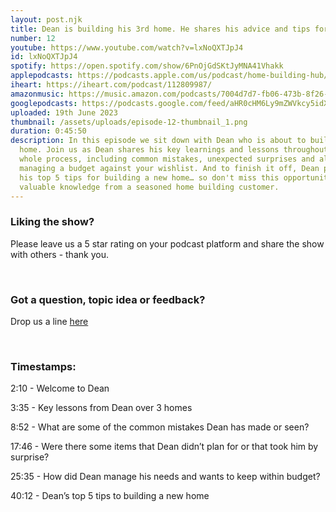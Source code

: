 ```yaml
---
layout: post.njk
title: Dean is building his 3rd home. He shares his advice and tips for home buyers.
number: 12
youtube: https://www.youtube.com/watch?v=lxNoQXTJpJ4
id: lxNoQXTJpJ4
spotify: https://open.spotify.com/show/6PnOjGdSKtJyMNA41Vhakk
applepodcasts: https://podcasts.apple.com/us/podcast/home-building-hub/id1681936589
iheart: https://iheart.com/podcast/112809987/
amazonmusic: https://music.amazon.com/podcasts/7004d7d7-fb06-473b-8f26-8ce9992cac11
googlepodcasts: https://podcasts.google.com/feed/aHR0cHM6Ly9mZWVkcy5idXp6c3Byb3V0LmNvbS8yMTM5MTU1LnJzcw==
uploaded: 19th June 2023
thumbnail: /assets/uploads/episode-12-thumbnail_1.png
duration: 0:45:50
description: In this episode we sit down with Dean who is about to build his 3rd
  home. Join us as Dean shares his key learnings and lessons throughout the
  whole process, including common mistakes, unexpected surprises and also
  managing a budget against your wishlist. And to finish it off, Dean provides
  his top 5 tips for building a new home… so don't miss this opportunity to gain
  valuable knowledge from a seasoned home building customer.
---
```

### Liking the show?

Please leave us a 5 star rating on your podcast platform and share the show with others - thank you.

<br>

### Got a question, topic idea or feedback?

Drop us a line <a href="/contact" id="contact-us" target="_blank">here</a>

<br>

### Timestamps:

2:10 - Welcome to Dean

3:35 - Key lessons from Dean over 3 homes

8:52 - What are some of the common mistakes Dean has made or seen? 

17:46 - Were there some items that Dean didn’t plan for or that took him by surprise?

25:35 - How did Dean manage his needs and wants to keep within budget?

40:12 - Dean’s top 5 tips to building a new home